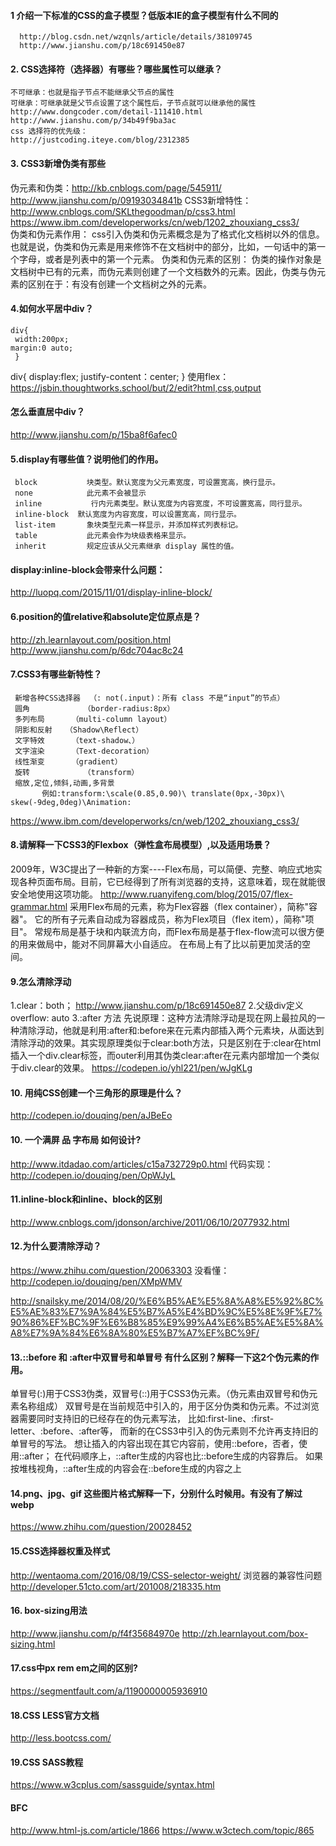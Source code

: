 #### 1 介绍一下标准的CSS的盒子模型？低版本IE的盒子模型有什么不同的
      http://blog.csdn.net/wzqnls/article/details/38109745
      http://www.jianshu.com/p/18c691450e87

#### 2. CSS选择符（选择器）有哪些？哪些属性可以继承？
    不可继承：也就是指子节点不能继承父节点的属性
    可继承：可继承就是父节点设置了这个属性后，子节点就可以继承他的属性
    http://www.dongcoder.com/detail-111410.html
    http://www.jianshu.com/p/34b49f9ba3ac
    css 选择符的优先级：
    http://justcoding.iteye.com/blog/2312385

#### 3. CSS3新增伪类有那些
伪元素和伪类：http://kb.cnblogs.com/page/545911/ 
http://www.jianshu.com/p/09193034841b
CSS3新增特性：
     http://www.cnblogs.com/SKLthegoodman/p/css3.html
     https://www.ibm.com/developerworks/cn/web/1202_zhouxiang_css3/  
伪类和伪元素作用：
 css引入伪类和伪元素概念是为了格式化文档树以外的信息。也就是说，伪类和伪元素是用来修饰不在文档树中的部分，比如，一句话中的第一个字母，或者是列表中的第一个元素。
伪类和伪元素的区别：
伪类的操作对象是文档树中已有的元素，而伪元素则创建了一个文档数外的元素。因此，伪类与伪元素的区别在于：有没有创建一个文档树之外的元素。

#### 4.如何水平居中div？
    div{
     width:200px;   
    margin:0 auto;
     }
div{
   display:flex;
   justify-content：center;
}
使用flex：https://jsbin.thoughtworks.school/but/2/edit?html,css,output

#### 怎么垂直居中div？
http://www.jianshu.com/p/15ba8f6afec0

#### 5.display有哪些值？说明他们的作用。
     block           块类型。默认宽度为父元素宽度，可设置宽高，换行显示。
     none            此元素不会被显示
     inline           行内元素类型。默认宽度为内容宽度，不可设置宽高，同行显示。   
     inline-block  默认宽度为内容宽度，可以设置宽高，同行显示。
     list-item       象块类型元素一样显示，并添加样式列表标记。 
     table           此元素会作为块级表格来显示。
     inherit         规定应该从父元素继承 display 属性的值。

#### display:inline-block会带来什么问题：
http://luopq.com/2015/11/01/display-inline-block/
#### 6.position的值relative和absolute定位原点是？
http://zh.learnlayout.com/position.html
http://www.jianshu.com/p/6dc704ac8c24

#### 7.CSS3有哪些新特性？
     新增各种CSS选择器  （: not(.input)：所有 class 不是“input”的节点）
     圆角            （border-radius:8px） 
     多列布局      （multi-column layout） 
     阴影和反射   （Shadow\Reflect）
     文字特效      （text-shadow、）
     文字渲染      （Text-decoration） 
     线性渐变      （gradient） 
     旋转            （transform） 
     缩放,定位,倾斜,动画,多背景 
           例如:transform:\scale(0.85,0.90)\ translate(0px,-30px)\ skew(-9deg,0deg)\Animation:
https://www.ibm.com/developerworks/cn/web/1202_zhouxiang_css3/

#### 8.请解释一下CSS3的Flexbox（弹性盒布局模型）,以及适用场景？
2009年，W3C提出了一种新的方案----Flex布局，可以简便、完整、响应式地实现各种页面布局。目前，它已经得到了所有浏览器的支持，这意味着，现在就能很安全地使用这项功能。
http://www.ruanyifeng.com/blog/2015/07/flex-grammar.html
采用Flex布局的元素，称为Flex容器（flex container），简称"容器"。  它的所有子元素自动成为容器成员，称为Flex项目（flex item），简称"项目"。  常规布局是基于块和内联流方向，而Flex布局是基于flex-flow流可以很方便的用来做局中，能对不同屏幕大小自适应。  在布局上有了比以前更加灵活的空间。

#### 9.怎么清除浮动
1.clear：both；
http://www.jianshu.com/p/18c691450e87
2.父级div定义 overflow: auto
3.:after 方法
先说原理：这种方法清除浮动是现在网上最拉风的一种清除浮动，他就是利用:after和:before来在元素内部插入两个元素块，从面达到清除浮动的效果。其实现原理类似于clear:both方法，只是区别在于:clear在html插入一个div.clear标签，而outer利用其伪类clear:after在元素内部增加一个类似于div.clear的效果。
https://codepen.io/yhl221/pen/wJgKLg

#### 10. 用纯CSS创建一个三角形的原理是什么？
http://codepen.io/douqing/pen/aJBeEo


#### 10. 一个满屏 品 字布局 如何设计?
http://www.itdadao.com/articles/c15a732729p0.html
代码实现：http://codepen.io/douqing/pen/OpWJyL

#### 11.inline-block和inline、block的区别
http://www.cnblogs.com/jdonson/archive/2011/06/10/2077932.html

#### 12.为什么要清除浮动？
https://www.zhihu.com/question/20063303
没看懂：http://codepen.io/douqing/pen/XMpWMV

http://snailsky.me/2014/08/20/%E6%B5%AE%E5%8A%A8%E5%92%8C%E5%AE%83%E7%9A%84%E5%B7%A5%E4%BD%9C%E5%8E%9F%E7%90%86%EF%BC%9F%E6%B8%85%E9%99%A4%E6%B5%AE%E5%8A%A8%E7%9A%84%E6%8A%80%E5%B7%A7%EF%BC%9F/

#### 13.::before 和 :after中双冒号和单冒号 有什么区别？解释一下这2个伪元素的作用。
单冒号(:)用于CSS3伪类，双冒号(::)用于CSS3伪元素。（伪元素由双冒号和伪元素名称组成） 双冒号是在当前规范中引入的，用于区分伪类和伪元素。不过浏览器需要同时支持旧的已经存在的伪元素写法， 比如:first-line、:first-letter、:before、:after等， 而新的在CSS3中引入的伪元素则不允许再支持旧的单冒号的写法。  想让插入的内容出现在其它内容前，使用::before，否者，使用::after； 在代码顺序上，::after生成的内容也比::before生成的内容靠后。 如果按堆栈视角，::after生成的内容会在::before生成的内容之上

#### 14.png、jpg、gif 这些图片格式解释一下，分别什么时候用。有没有了解过webp
https://www.zhihu.com/question/20028452

#### 15.CSS选择器权重及样式
http://wentaoma.com/2016/08/19/CSS-selector-weight/
浏览器的兼容性问题
http://developer.51cto.com/art/201008/218335.htm

#### 16. box-sizing用法
http://www.jianshu.com/p/f4f35684970e
http://zh.learnlayout.com/box-sizing.html

#### 17.css中px rem em之间的区别?
https://segmentfault.com/a/1190000005936910

#### 18.CSS LESS官方文档
http://less.bootcss.com/

#### 19.CSS SASS教程
https://www.w3cplus.com/sassguide/syntax.html

#### BFC
http://www.html-js.com/article/1866
https://www.w3ctech.com/topic/865






